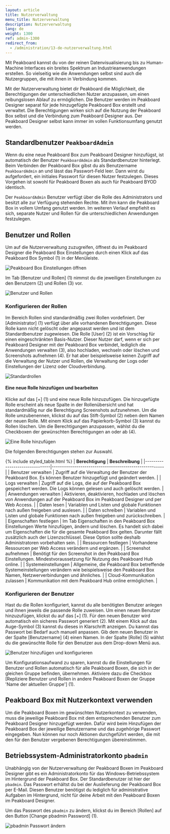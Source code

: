 ```yaml
---
layout: article
title: Nutzerverwaltung
menu_title: Nutzerverwaltung
description: Nutzerverwaltung
lang: de
weight: 1300
ref: admin-1300
redirect_from:
  - /administration/13-de-nutzerverwaltung.html
---
```


Mit Peakboard kannst du von der reinen Datenvisualisierung bis zu Human-Machine Interfaces ein breites Spektrum an Industrieanwendungen erstellen. So vielseitig wie die Anwendungen selbst sind auch die Nutzergruppen, die mit ihnen in Verbindung kommen.

Mit der Nutzerverwaltung bietet dir Peakboard die Möglichkeit, die Berechtigungen der unterschiedlichen Nutzer anzupassen, um einen reibungslosen Ablauf zu ermöglichen. Die Benutzer werden im Peakboard Designer separat für jede hinzugefügte Peakboard Box erstellt und verwaltet. Die Berechtigungen wirken sich auf die Nutzung der Peakboard Box selbst und die Verbindung zum Peakboard Designer aus. Der Peakboard Designer selbst kann immer im vollen Funktionsumfang genutzt werden.

## Standardbenutzer `PeakboardAdmin`

Wenn du eine neue Peakboard Box zum Peakboard Designer hinzufügst, ist automatisch der Benutzer `PeakboardAdmin` als Standardbenutzer hinterlegt. Beim Verbinden der Peakboard Box gibst du als Benutzername `PeakboardAdmin` an und lässt das Passwort-Feld leer. Dann wirst du aufgefordert, ein initiales Passwort für diesen Nutzer festzulegen. Dieses Vorgehen ist sowohl für Peakboard Boxen als auch für Peakboard BYOD identisch.

Der `PeakboardAdmin` Benutzer verfügt über die Rolle des Administrators und besitzt alle zur Verfügung stehenden Rechte. Mit ihm kann die Peakboard Box in vollem Umfang genutzt werden. Im weiteren Verlauf empfiehlt es sich, separate Nutzer und Rollen für die unterschiedlichen Anwendungen festzulegen.

## Benutzer und Rollen

Um auf die Nutzerverwaltung zuzugreifen, öffnest du im Peakboard Designer die Peakboard Box Einstellungen durch einen Klick auf das Peakboard Box Symbol (1) in der Menüleiste.

![Peakboard Box Einstellungen öffnen](/assets/images/admin/usermanagement/de_usermanagement-02.png)

Im Tab [Benutzer und Rollen] (1) nimmst du die jeweiligen Einstellungen zu den Benutzern (2) und Rollen (3) vor.

![Benutzer und Rollen](/assets/images/admin/usermanagement/de_usermanagement-03.png)

### Konfigurieren der Rollen

Im Bereich Rollen sind standardmäßig zwei Rollen vordefiniert. Der [Administrator] (1) verfügt über alle vorhandenen Berechtigungen. Diese Rolle kann nicht gelöscht oder angepasst werden und ist dem Standardbenutzer zugewiesen. Die Rolle [User] (2) ist ein Vorschlag für einen eingeschränkten Basis-Nutzer. Dieser Nutzer darf, wenn er sich per Peakboard Designer mit der Peakboard Box verbindet, lediglich die Anwendungen verwalten (3), also hochladen, wechseln oder löschen und Screenshots aufnehmen (4). Er hat aber beispielsweise keinen Zugriff auf die Verwaltung der Nutzer und Rollen, die Verwaltung der Logs oder Einstellungen der Lizenz oder Cloudverbindung.

![Standardrollen](/assets/images/admin/usermanagement/de_usermanagement-04.png)

#### Eine neue Rolle hinzufügen und bearbeiten

Klicke auf das [+] (1) und eine neue Rolle hinzuzufügen. Die hinzugefügte Rolle erscheint als neue Spalte in der Rollenübersicht und hat standardmäßig nur die Berechtigung Screenshots aufzunehmen. Um die Rolle umzubenennen, klickst du auf das Stift-Symbol (2) neben dem Namen der neuen Rolle. Mit einem Klick auf das Papierkorb-Symbol (3) kannst du Rollen löschen. Um die Berechtigungen anzupassen, wählst du die Checkboxen der gewünschten Berechtigungen an oder ab (4).

![Eine Rolle hinzufügen](/assets/images/admin/usermanagement/de_usermanagement-05.png)

Die folgenden Berechtigungen stehen zur Auswahl.

{% include styled_table.html %}
| **Berechtigung**              | **Beschreibung**                                      |
|-------------------------------|-------------------------------------------------------|
| Benutzer verwalten            | Zugriff auf die Verwaltung der Benutzer der Peakboard Box. Es können Benutzer hinzugefügt und geändert werden. |
| Logs verwalten                | Zugriff auf die Logs, die auf der Peakboard Box gespeichert werden. Die Logs können gelesen und auch gelöscht werden. |
| Anwendungen verwalten         | Aktivieren, deaktivieren, hochladen und löschen von Anwendungen auf der Peakboard Box im Peakboard Designer und per Web Access. |
| Daten lesen                   | Variablen und Listen und globale Funktionen nach außen freigeben und auslesen. |
| Daten schreiben               | Variablen und Listen und globale Funktionen nach außen freigeben und zurückschreiben. |
| Eigenschaften festlegen       | Im Tab Eigenschaften in den Peakboard Box Einstellungen Werte hinzufügen, ändern und löschen. Es handelt sich dabei um Eigenschaften die für die gesamte Peakboard Box gelten. Darunter fällt zusätzlich auch der Lizenzschlüssel. Diese Option sollte deshalb Administratoren vorbehalten sein. |
| Ressourcen festlegen          | Vorhandene Ressourcen per Web Access verändern und ergänzen. |
| Screenshot aufnehmen          | Benötigt für den Screenshot in den Peakboard Box Einstellungen. Mindestvoraussetzung für Nutzung des Peakboard Hub online. |
| Systemeinstellungen           | Allgemeine, die Peakboard Box betreffende Systemeinstellungen verändern wie beispielsweise den Peakboard Box Namen, Netzwerverbindungen und ähnliches. |
| Cloud-Kommunikation zulassen  | Kommunikation mit dem Peakboard Hub online ermöglichen. |

### Konfigurieren der Benutzer

Hast du die Rollen konfiguriert, kannst du alle benötigten Benutzer anlegen und ihnen jeweils die passende Rolle zuweisen.
Um einen neuen Benutzer hinzuzufügen, klickst du auf das [+] (1). Für den neuen Benutzer wird automatisch ein sicheres Passwort generiert (2). Mit einem Klick auf das Auge-Symbol (3) kannst du dieses in Klarschrift anzeigen. Du kannst das Passwort bei Bedarf auch manuell anpassen. Gib dem neuen Benutzer in der Spalte [Benutzername] (4) einen Namen. In der Spalte [Rolle] (5) wählst du die gewünschte Rolle für den Benutzer aus dem Drop-down Menü aus.

![Benutzer hinzufügen und konfigurieren](/assets/images/admin/usermanagement/de_usermanagement-06.png)

Um Konfigurationsaufwand zu sparen, kannst du die Einstellungen für Benutzer und Rollen automatisch für alle Peakboard Boxen, die sich in der gleichen Gruppe befinden, übernehmen. Aktiviere dazu die Checkbox [Repliziere Benutzer und Rollen in andere Peakboard Boxen der Gruppe 'Name der aktuellen Gruppe'] (1).

## Peakboard Box mit Nutzerkontext verwenden

Um die Peakboard Boxen im gewünschten Nutzerkontext zu verwenden, muss die jeweilige Peakboard Box mit dem entsprechenden Benutzer zum Peakboard Designer hinzugefügt werden. Dafür wird beim Hinzufügen der Peakboard Box der jeweilige Benutzername und das zugehörige Passwort eingegeben. Nun können nur noch Aktionen durchgeführt werden, die mit den für den Benutzer vergebenen Berechtigungen übereinstimmen.

## Betriebssystem-Administratorkonto `pbadmin`

Unabhängig von der Nutzerverwaltung der Peakboard Boxen im Peakboard Designer gibt es ein Administratorkonto für das Windows-Betriebssystem im Hintergrund der Peakboard Box. Der Standardbenutzer ist hier der `pbadmin`. Das Passwort erhältst du bei der Auslieferung der Peakboard Box per E-Mail. Diesen Benutzer benötigst du lediglich für administrative Aufgaben im Hintergrund, nicht für deine Arbeit mit den Peakboard Boxen im Peakboard Designer.

Um das Passwort des `pbadmin` zu ändern, klickst du im Bereich [Rollen] auf den Button [Change pbadmin Password] (1).

![pbadmin Passwort ändern](/assets/images/admin/usermanagement/de_usermanagement-07.png)
